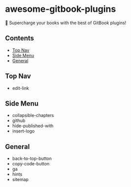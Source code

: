 # awesome-gitbook-plugins

🤩 Supercharge your books with the best of GitBook plugins!


## Contents

- [Top Nav](#top-nav)
- [Side Menu](#side-menu)
- [General](#general)


## Top Nav

- edit-link


## Side Menu

- collapsible-chapters
- github
- hide-published-with
- insert-logo


## General

- back-to-top-button
- copy-code-button
- ga
- hints
- sitemap

